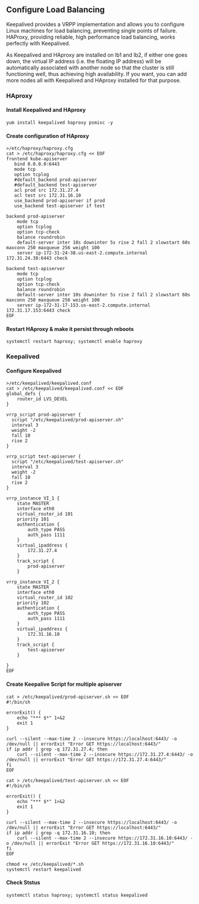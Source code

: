 ## Configure Load Balancing

Keepalived provides a VRPP implementation and allows you to configure Linux machines for load balancing, preventing single points of failure. HAProxy, providing reliable, high performance load balancing, works perfectly with Keepalived.

As Keepalived and HAproxy are installed on lb1 and lb2, if either one goes down, the virtual IP address (i.e. the floating IP address) will be automatically associated with another node so that the cluster is still functioning well, thus achieving high availability. If you want, you can add more nodes all with Keepalived and HAproxy installed for that purpose.

### HAproxy

#### Install Keepalived and HAproxy

```yum install keepalived haproxy psmisc -y```

#### Create configuration of HAproxy

```
>/etc/haproxy/haproxy.cfg
cat > /etc/haproxy/haproxy.cfg << EOF
frontend kube-apiserver
   bind 0.0.0.0:6443
   mode tcp
   option tcplog
   #default_backend prod-apiserver
   #default_backend test-apiserver
   acl prod src 172.31.27.4
   acl test src 172.31.16.10
   use_backend prod-apiserver if prod
   use_backend test-apiserver if test

backend prod-apiserver
    mode tcp
    option tcplog
    option tcp-check
    balance roundrobin
    default-server inter 10s downinter 5s rise 2 fall 2 slowstart 60s maxconn 250 maxqueue 256 weight 100
    server ip-172-31-24-38.us-east-2.compute.internal 172.31.24.38:6443 check

backend test-apiserver
    mode tcp
    option tcplog
    option tcp-check
    balance roundrobin
    default-server inter 10s downinter 5s rise 2 fall 2 slowstart 60s maxconn 250 maxqueue 256 weight 100
    server ip-172-31-17-153.us-east-2.compute.internal 172.31.17.153:6443 check
EOF
```

#### Restart HAproxy & make it persist through reboots

```systemctl restart haproxy; systemctl enable haproxy```

### Keepalived

#### Configure Keepalived

```
>/etc/keepalived/keepalived.conf
cat > /etc/keepalived/keepalived.conf << EOF
global_defs {
    router_id LVS_DEVEL
}

vrrp_script prod-apiserver {
  script "/etc/keepalived/prod-apiserver.sh"
  interval 3
  weight -2
  fall 10
  rise 2
}

vrrp_script test-apiserver {
  script "/etc/keepalived/test-apiserver.sh"
  interval 3
  weight -2
  fall 10
  rise 2
}

vrrp_instance VI_1 {
    state MASTER
    interface eth0
    virtual_router_id 101
    priority 101
    authentication {
        auth_type PASS
        auth_pass 1111
    }
    virtual_ipaddress {
        172.31.27.4
    }
    track_script {
        prod-apiserver
    }

vrrp_instance VI_2 {
    state MASTER
    interface eth0
    virtual_router_id 102
    priority 102
    authentication {
        auth_type PASS
        auth_pass 1111
    }
    virtual_ipaddress {
        172.31.16.10
    }
    track_script {
        test-apiserver
    }

}
EOF
```

#### Create Keepalive Script for multiple apiserver

```
cat > /etc/keepalived/prod-apiserver.sh << EOF
#!/bin/sh

errorExit() {
    echo "*** $*" 1>&2
    exit 1
}

curl --silent --max-time 2 --insecure https://localhost:6443/ -o /dev/null || errorExit "Error GET https://localhost:6443/"
if ip addr | grep -q 172.31.27.4; then
    curl --silent --max-time 2 --insecure https://172.31.27.4:6443/ -o /dev/null || errorExit "Error GET https://172.31.27.4:6443/"
fi
EOF

cat > /etc/keepalived/test-apiserver.sh << EOF
#!/bin/sh

errorExit() {
    echo "*** $*" 1>&2
    exit 1
}

curl --silent --max-time 2 --insecure https://localhost:6443/ -o /dev/null || errorExit "Error GET https://localhost:6443/"
if ip addr | grep -q 172.31.16.10; then
    curl --silent --max-time 2 --insecure https://172.31.16.10:6443/ -o /dev/null || errorExit "Error GET https://172.31.16.10:6443/"
fi
EOF

chmod +x /etc/keepalived/*.sh
systemctl restart keepalived
```

#### Check Ststus

```systemctl status haproxy; systemctl status keepalived```
